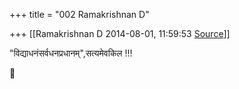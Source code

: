 +++
title = "002 Ramakrishnan D"

+++
[[Ramakrishnan D	2014-08-01, 11:59:53 [Source](https://groups.google.com/g/samskrita/c/tA0fntHGOuU)]]



"विद्याधनंसर्वधनप्रधानम्",सत्यमेवकिल !!!  



